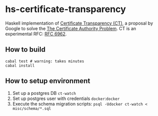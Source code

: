 # hs-certificate-transparency

Haskell implementation of [Certificate Transparency (CT)](http://www.certificate-transparency.org/), a proposal by Google to solve the [The Certificate Authority Problem](http://blog.cryptographyengineering.com/2012/02/how-to-fix-internet.html). CT is an experimental RFC: [RFC 6962](http://tools.ietf.org/html/rfc6962).

## How to build

    cabal test # warning: takes minutes
    cabal install

## How to setup environment
1. Set up a postgres DB `ct-watch`
2. Set up postgres user with credentials `docker`:`docker`
3. Execute the schema migration scripts: `psql -Udocker ct-watch < misc/schema/*.sql`

